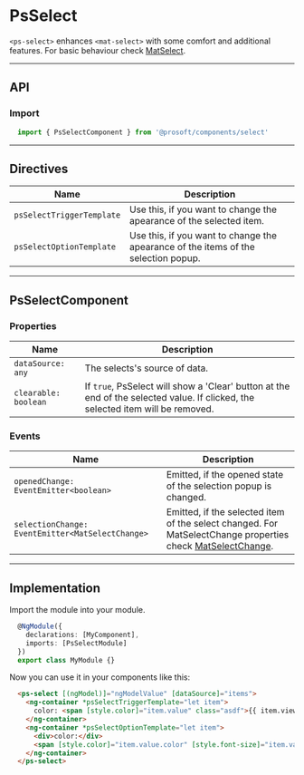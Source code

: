 <link href="style.css" rel="stylesheet"></link> 

# PsSelect <a name="PsSelect"></a>
`<ps-select>` enhances `<mat-select>` with some comfort and additional features. For basic behaviour check [MatSelect](https://material.angular.io/components/select/overview). 

---

  ## API <a name="PsSelectApi"></a>   
  ### Import <a name="PsSelectImport"></a>
  ```ts | js
    import { PsSelectComponent } from '@prosoft/components/select'
  ```

---

  ## Directives <a name="PsSelectDirectives"></a>
  | Name                      | Description
  | ------------------------- | -------------
  | `psSelectTriggerTemplate` | Use this, if you want to change the apearance of the selected item.
  | `psSelectOptionTemplate`  | Use this, if you want to change the apearance of the items of the selection popup.

---

  ## PsSelectComponent <a name="PsSelectComponent"></a>
  ### Properties <a name="PsSelectComponentProperties"></a>
  | Name                  | Description
  | --------------------- | -------------
  | `dataSource: any`     | The selects's source of data.
  | `clearable: boolean`  | If `true`, PsSelect will show a 'Clear' button at the end of the selected value. If clicked, the selected item will be removed.

  ### Events <a name="PsSelectComponentEvents"></a>
  | Name                                                | Description
  | --------------------------------------------------- | -------------
  | `openedChange: EventEmitter<boolean>`               | Emitted, if the opened state of the selection popup is changed.
  | `selectionChange: EventEmitter<MatSelectChange>`    | Emitted, if the selected item of the select changed. For MatSelectChange properties check [MatSelectChange](https://material.angular.io/components/select/api#MatSelectChange).

---

  ## Implementation <a name="PsSelectImplementation"></a>
  Import the module into your module. 

  ```ts | js
    @NgModule({
      declarations: [MyComponent],
      imports: [PsSelectModule]
    })
    export class MyModule {}
  ```

  Now you can use it in your components like this:

  ```html
    <ps-select [(ngModel)]="ngModelValue" [dataSource]="items">
      <ng-container *psSelectTriggerTemplate="let item">
        color: <span [style.color]="item.value" class="asdf">{{ item.viewValue }}</span>
      </ng-container>
      <ng-container *psSelectOptionTemplate="let item">
        <div>color:</div>
        <span [style.color]="item.value.color" [style.font-size]="item.value.size" class="asdf">{{ item.label }}</span>
      </ng-container>
    </ps-select>
  ```
